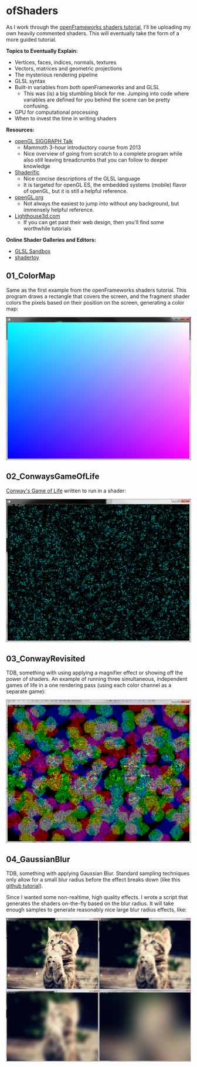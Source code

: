 # ofShaders #

As I work through the [openFrameworks shaders tutorial](http://openframeworks.cc/tutorials/graphics/shaders.html), I'll be uploading my own heavily commented shaders.  This will eventually take the form of a more guided tutorial.


**Topics to Eventually Explain:**

- Vertices, faces, indices, normals, textures
- Vectors, matrices and geometric projections
- The mysterious rendering pipeline
- GLSL syntax
- Built-in variables from *both* openFrameworks and and GLSL
	- This was (is) a big stumbling block for me.  Jumping into code where variables are defined for you behind the scene can be pretty confusing.
- GPU for computational processing 
- When to invest the time in writing shaders
 

**Resources:**

- [openGL SIGGRAPH Talk](https://www.youtube.com/watch?v=T8gjVbn8VBk)
	- Mammoth 3-hour introductory course from 2013 
	- Nice overview of going from scratch to a complete program while also still leaving breadcrumbs that you can follow to deeper knowledge
- [Shaderific](http://www.shaderific.com/glsl/) 
	- Nice concise descriptions of the GLSL language
	- It is targeted for openGL ES, the embedded systems (mobile) flavor of openGL, but it is still a helpful reference.
- [openGL.org](https://www.opengl.org/wiki/Rendering_Pipeline_Overview)
	- Not always the easiest to jump into without any background, but immensely helpful reference.
- [Lighthouse3d.com](http://www.lighthouse3d.com/tutorials/glsl-core-tutorial/) 
	- If you can get past their web design, then you'll find some worthwhile tutorials

**Online Shader Galleries and Editors:**

- [GLSL Sandbox](http://glsl.heroku.com/)
- [shadertoy](https://www.shadertoy.com/)


## 01_ColorMap ##

Same as the first example from the openFrameworks shaders tutorial.  This program draws a rectangle that covers the screen, and the fragment shader colors the pixels based on their position on the screen, generating a color map: 

![01_ColorMap](./01_ColorMap_Result.png "Results from 01_ColorMap")

## 02_ConwaysGameOfLife ##

[Conway's Game of Life](http://en.wikipedia.org/wiki/Conway's_Game_of_Life) written to run in a shader:

![02_ConwaysGameOfLife](./02_ConwaysGameOfLife_Result.png "Results from 02_ConwaysGameOfLife")

## 03_ConwayRevisited ##

TDB, something with using applying a magnifier effect or showing off the power of shaders.  An example of running three simultaneous, independent games of life in a one rendering pass (using each color channel as a separate game):

![03_ConwayRevisited](./03_ConwayRevisited_Result.png "Results from 03_ConwayRevisited")


## 04_GaussianBlur ##

TDB, something with applying Gaussian Blur.  Standard sampling techniques only allow for a small blur radius before the effect breaks down (like this [github tutorial](https://github.com/mattdesl/lwjgl-basics/wiki/ShaderLesson5)).

Since I wanted some non-realtime, high quality effects.  I wrote a script that generates the shaders on-the-fly based on the blur radius.  It will take enough samples to generate reasonably nice large blur radius effects, like:

![04_GaussianBlur](./04_GaussianBlur_Result.png "Results from 04_GaussianBlur")
